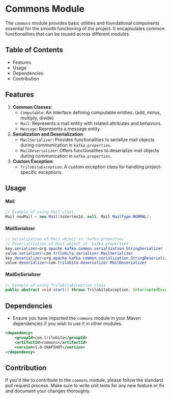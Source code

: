 # Commons Module

The `commons` module provides basic utilities and foundational components essential for the smooth functioning of the project. It encapsulates common functionalities that can be reused across different modules.

## Table of Contents

- Features
- Usage
- Dependencies
- Contribution

## Features

1. **Common Classes**:
   - `Computable`: An interface defining computable entities. (add, minus, multiply, divide)
   - `Mail`: Represents a mail entity with related attributes and behaviors.
   - `Message`: Represents a message entity.
2. **Serialization and Deserialization**:
   - `MailSerializer`: Provides functionalities to serialize mail objects during communication in `kafka.properties`.
   - `MailDeserializer`: Offers functionalities to deserialize mail objects during communication in `kafka.properties`.
3. **Custom Exception**:
   - `TrilobitaException`: A custom exception class for handling project-specific exceptions.

## Usage

#### Mail

```java
// Example of using Mail class
Mail newMail = new Mail(toVertexId, null, Mail.MailType.NORMAL);
```

#### MailSerializer

```java
// Serialization of Mail object in `kafka.properties`
// Deserialization of Mail object in `kafka.properties`
key.serializer=org.apache.kafka.common.serialization.StringSerializer
value.serializer=com.trilobita.serializer.MailSerializer
key.deserializer=org.apache.kafka.common.serialization.StringDeserializer
value.deserializer=com.trilobita.deserializer.MailDeserializer
```

#### MailDeSerializer

```java
// Example of using TrilobitaException class
public abstract void start() throws TrilobitaException, InterruptedException, ExecutionException;
```

## Dependencies

- Ensure you have imported the `commons` module in your Maven dependencies if you wish to use it in other modules.

```xml
<dependency>
    <groupId>com.trilobita</groupId>
    <artifactId>commons</artifactId>
    <version>1.0-SNAPSHOT</version>
</dependency>
```

## Contribution

If you'd like to contribute to the `commons` module, please follow the standard pull request process. Make sure to write unit tests for any new feature or fix and document your changes thoroughly.

